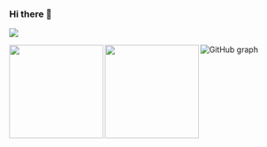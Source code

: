 ### Hi there 👋

![](https://github-profile-summary-cards.vercel.app/api/cards/profile-details?username=genie-ru&theme=dracula)
<p>
<a href="https://github.com/miwashutaro0611">
  <img align="left" height="170px" src="https://github-readme-stats.vercel.app/api?username=miwashutaro0611&count_private=true&show_icons=true&theme=dracula" />
</a>
<a href="https://github.com/miwashutaro0611">
  <img align="left" height="170px" src="https://github-readme-stats.vercel.app/api/top-langs/?username=miwashutaro0611&layout=compact&theme=dracula" />
</a>
</p>
<p> </p>


<p align="left">
  <img src="https://github-chart.vercel.app/api?user=genie-ru&theme=midnight-purple" alt="GitHub graph" />
</p>
